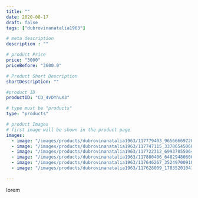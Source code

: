 ```yaml
---
title: ""
date: 2020-08-17
draft: false
tags: ["dubrovinanatalia1963"]

# meta description
description : ""

# product Price
price: "3000"
priceBefore: "3600.0"

# Product Short Description
shortDescription: ""

#product ID
productID: "CD_4vDYnuX3"

# type must be "products"
type: "products"

# product Images
# first image will be shown in the product page
images:
  - image: "/images/products/dubrovinanatalia1963/117779403_965666697208886_8098295620860785742_n.jpg"
  - image: "/images/products/dubrovinanatalia1963/117747115_337865450686656_8337063249525486081_n.jpg"
  - image: "/images/products/dubrovinanatalia1963/117722312_699378550646140_8658367550084738672_n.jpg"
  - image: "/images/products/dubrovinanatalia1963/117800406_648294806063426_7240046522117786763_n.jpg"
  - image: "/images/products/dubrovinanatalia1963/117646267_352497009109052_5297959762864600971_n.jpg"
  - image: "/images/products/dubrovinanatalia1963/117628009_178352010415089_1906098149105778097_n.jpg"

---
```

lorem
